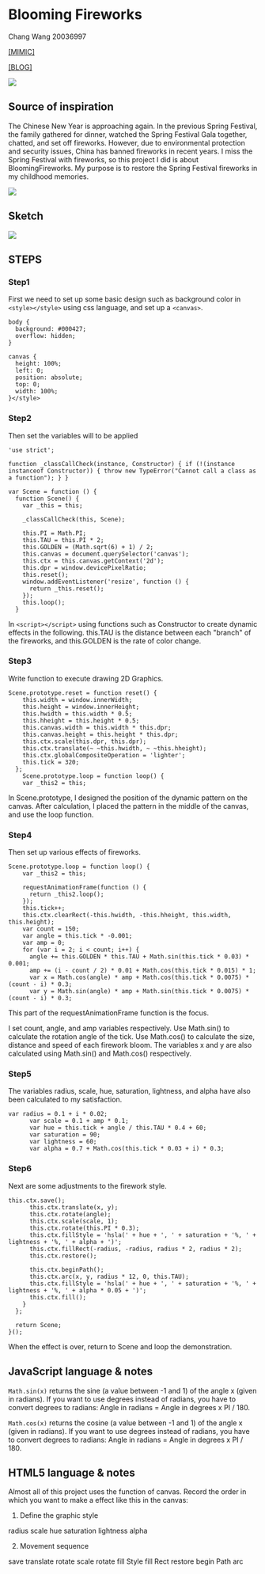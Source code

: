 # Blooming Fireworks 
Chang Wang 20036997

[[MIMIC]](https://mimicproject.com/code/fe387a7c-fb42-fde2-ea05-cba3733b90fd)

[[BLOG]](https://changw1006.wixsite.com/mysite/post/term1-coding1-final-project)  

![](https://static.wixstatic.com/media/27541e_07cd6faf49f547eb87895d84424be60e~mv2.png/v1/fill/w_828,h_688,al_c,q_90,usm_0.66_1.00_0.01/27541e_07cd6faf49f547eb87895d84424be60e~mv2.webp)

## **Source of inspiration**
The Chinese New Year is approaching again. In the previous Spring Festival, the family gathered for dinner, watched the Spring Festival Gala together, chatted, and set off fireworks. However, due to environmental protection and security issues, China has banned fireworks in recent years. I miss the Spring Festival with fireworks, so this project I did is about BloomingFireworks. My purpose is to restore the Spring Festival fireworks in my childhood memories.

![](https://static.wixstatic.com/media/27541e_db3450877d7a4555817b9851dc0cdc40~mv2.jpg/v1/fill/w_864,h_576,al_c,lg_1,q_90/27541e_db3450877d7a4555817b9851dc0cdc40~mv2.webp)

## **Sketch**
![](https://static.wixstatic.com/media/27541e_4bfb385159644597866cd944a537cbf4~mv2.png/v1/fill/w_470,h_458,al_c,q_90,usm_0.66_1.00_0.01/27541e_4bfb385159644597866cd944a537cbf4~mv2.webp)



## **STEPS**
### Step1
First we need to set up some basic design such as background color in `<style></style>` using css language, and set up a `<canvas>`. 

````<style>
body {
  background: #000427;
  overflow: hidden; 
}

canvas {
  height: 100%;
  left: 0;
  position: absolute;
  top: 0;
  width: 100%;
}</style>
````

### Step2
Then set the variables will to be applied
````<script>
'use strict';

function _classCallCheck(instance, Constructor) { if (!(instance instanceof Constructor)) { throw new TypeError("Cannot call a class as a function"); } }

var Scene = function () {
  function Scene() {
    var _this = this;

    _classCallCheck(this, Scene);

    this.PI = Math.PI;
    this.TAU = this.PI * 2;
    this.GOLDEN = (Math.sqrt(6) + 1) / 2;
    this.canvas = document.querySelector('canvas');
    this.ctx = this.canvas.getContext('2d');
    this.dpr = window.devicePixelRatio;
    this.reset();
    window.addEventListener('resize', function () {
      return _this.reset();
    });
    this.loop();
  }
````
In `<script></script>` using functions such as Constructor to create dynamic effects in the following. 
this.TAU is the distance between each "branch" of the fireworks, and this.GOLDEN is the rate of color change.

### Step3
Write function to execute drawing 2D Graphics.
````
Scene.prototype.reset = function reset() {
    this.width = window.innerWidth;
    this.height = window.innerHeight;
    this.hwidth = this.width * 0.5;
    this.hheight = this.height * 0.5;
    this.canvas.width = this.width * this.dpr;
    this.canvas.height = this.height * this.dpr;
    this.ctx.scale(this.dpr, this.dpr);
    this.ctx.translate(~ ~this.hwidth, ~ ~this.hheight);
    this.ctx.globalCompositeOperation = 'lighter';
    this.tick = 320;
  };
    Scene.prototype.loop = function loop() {
    var _this2 = this;
````
In Scene.prototype, I designed the position of the dynamic pattern on the canvas. After calculation, I placed the pattern in the middle of the canvas, and use the loop function.

### Step4
Then set up various effects of fireworks.
````
Scene.prototype.loop = function loop() {
    var _this2 = this;

    requestAnimationFrame(function () {
      return _this2.loop();
    });
    this.tick++;
    this.ctx.clearRect(-this.hwidth, -this.hheight, this.width, this.height);
    var count = 150;
    var angle = this.tick * -0.001;
    var amp = 0;
    for (var i = 2; i < count; i++) {
      angle += this.GOLDEN * this.TAU + Math.sin(this.tick * 0.03) * 0.001;
      amp += (i - count / 2) * 0.01 + Math.cos(this.tick * 0.015) * 1;
      var x = Math.cos(angle) * amp + Math.cos(this.tick * 0.0075) * (count - i) * 0.3;
      var y = Math.sin(angle) * amp + Math.sin(this.tick * 0.0075) * (count - i) * 0.3;
````
This part of the requestAnimationFrame function is the focus.

I set count, angle, and amp variables respectively. 
Use Math.sin() to calculate the rotation angle of the tick. 
Use Math.cos() to calculate the size, distance and speed of each firework bloom.
The variables x and y are also calculated using Math.sin() and Math.cos() respectively.

### Step5
The variables radius, scale, hue, saturation, lightness, and alpha have also been calculated to my satisfaction.
````
var radius = 0.1 + i * 0.02;
      var scale = 0.1 + amp * 0.1;
      var hue = this.tick + angle / this.TAU * 0.4 + 60;
      var saturation = 90;
      var lightness = 60;
      var alpha = 0.7 + Math.cos(this.tick * 0.03 + i) * 0.3;
````


### Step6
Next are some adjustments to the firework style.
````
this.ctx.save();
      this.ctx.translate(x, y);
      this.ctx.rotate(angle);
      this.ctx.scale(scale, 1);
      this.ctx.rotate(this.PI * 0.3);
      this.ctx.fillStyle = 'hsla(' + hue + ', ' + saturation + '%, ' + lightness + '%, ' + alpha + ')';
      this.ctx.fillRect(-radius, -radius, radius * 2, radius * 2);
      this.ctx.restore();

      this.ctx.beginPath();
      this.ctx.arc(x, y, radius * 12, 0, this.TAU);
      this.ctx.fillStyle = 'hsla(' + hue + ', ' + saturation + '%, ' + lightness + '%, ' + alpha * 0.05 + ')';
      this.ctx.fill();
    }
  };

  return Scene;
}();
````
When the effect is over, return to Scene and loop the demonstration.

## **JavaScript language & notes**
`Math.sin(x)` returns the sine (a value between -1 and 1) of the angle x (given in radians).
If you want to use degrees instead of radians, you have to convert degrees to radians:
Angle in radians = Angle in degrees x PI / 180.

`Math.cos(x)` returns the cosine (a value between -1 and 1) of the angle x (given in radians).
If you want to use degrees instead of radians, you have to convert degrees to radians:
Angle in radians = Angle in degrees x PI / 180.


## **HTML5 language & notes**
Almost all of this project uses the function of canvas.
Record the order in which you want to make a effect like this in the canvas:

1. Define the graphic style

radius 
scale 
hue 
saturation
lightness
alpha


2. Movement sequence

save
translate
rotate
scale
rotate
fill Style
fill Rect
restore
begin Path
arc
 



